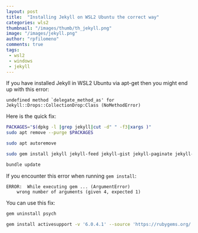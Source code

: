 ```yaml
---
layout: post
title:  "Installing Jekyll on WSL2 Ubuntu the correct way"
categories: wls2
thumbnail: "/images/thumb/th_jekyll.png"
image: "/images/jekyll.png"
author: "rpfilomeno"
comments: true
tags:
 - wsl2
 - windows
 - jekyll
---
```



If you have installed Jekyll in WSL2 Ubuntu via apt-get then you might end up with this error:

```text
undefined method `delegate_method_as' for Jekyll::Drops::CollectionDrop:Class (NoMethodError)
```
<!--break-->

Here is the quick fix:

```bash
PACKAGES="$(dpkg -l |grep jekyll|cut -d" " -f3|xargs )"
sudo apt remove --purge $PACKAGES
```

```bash
sudo apt autoremove
```

```bash
sudo gem install jekyll jekyll-feed jekyll-gist jekyll-paginate jekyll-sass-converter jekyll-coffeescript
```

```bash
bundle update
```

If you encounter this error when running ```gem install```:

```text
ERROR:  While executing gem ... (ArgumentError)
    wrong number of arguments (given 4, expected 1)
```

You can use this fix:

```bash
gem uninstall psych
```

```bash
gem install activesupport -v '6.0.4.1' --source 'https://rubygems.org/'
```

